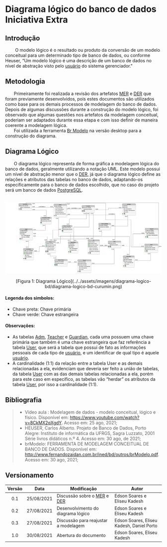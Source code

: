 # Diagrama lógico do banco de dados <br> <span class="rotulo-extra">Iniciativa Extra</span>

## Introdução
&emsp;&emsp; O modelo lógico é o resultado ou produto da conversão de um modelo conceitual para um determinado tipo de banco de dados, ou conforme Heuser, “Um modelo lógico é uma descrição de um banco de dados no nível de abstração visto pelo [usuário](/2021.1_G6_Curumim/base/requisitos/modelagem/lexicos/#lexico-usuario) do sistema gerenciador."

## Metodologia
&emsp;&emsp;Primeiramente foi realizada a revisão dos artefatos [MER](../modelagem-estatica/MER.md) e [DER](../modelagem-estatica/DER.md) que foram previamente desenvolvidos, pois estes documentos são utilizados como base para os demais processos de modelagem do banco de dados.
Depois de algumas discussões durante a construção do modelo lógico, foi observado que algumas questões nos artefatos da modelagem conceitual, poderiam ser adaptados durante essa etapa e com isso definir de maneira coerente a modelagem lógica.<br>
&emsp;&emsp;Foi utilizada a ferramenta [Br Modelo](http://www.sis4.com/brmodelo/) na versão desktop para a construção do diagrama.

## Diagrama Lógico
&emsp;&emsp;O diagrama lógico representa de forma gráfica a modelagem lógica do banco de dados, geralmente utilizando a notação UML. Este modelo possui um nível de abstração menor que o [DER](../modelagem-estatica/DER.md), já que o diagrama lógico define as relações e atributos das tabelas no banco de dados, adaptando-os especificamente para o banco de dados escolhido,  que no caso do projeto será um banco de dados [PostgreSQL](https://www.postgresql.org/).

&emsp;&emsp;
![foto](../../assets/imagens/diagrama-logico-bd/diagrama-logico-bd-curumin.png)
<center>[Figura 1: Diagrama Lógico](../../assets/imagens/diagrama-logico-bd/diagrama-logico-bd-curumin.png)</center>

#### **Legenda dos simbolos**:<br>
- Chave preta: Chave primária
- Chave verde: Chave estrangeira

#### **Observações**:<br>
- As tabelas [Adm](/2021.1_G6_Curumim/base/requisitos/modelagem/lexicos/#lexico-administrador), [Teacher](/2021.1_G6_Curumim/base/requisitos/modelagem/lexicos/#lexico-professor) e [Guardian](/2021.1_G6_Curumim/base/requisitos/modelagem/lexicos/#lexico-responsavel), cada uma possuem uma chave primária que também é uma chave estrangeira que faz referência a tabela [User](/2021.1_G6_Curumim/base/requisitos/modelagem/lexicos/#lexico-usuario), que será a tabela que possui de fato as informações pessoais de cada tipo de [usuário](/2021.1_G6_Curumim/base/requisitos/modelagem/lexicos/#lexico-usuario), e um identificar de qual tipo é aquele [usuário](/2021.1_G6_Curumim/base/requisitos/modelagem/lexicos/#lexico-usuario).
- A cardinalidade (1:1) da relação entre a tabela User e as demais relacionadas a ela, evidenciam que deveria ser feito a união de tabelas, da tabela [User](/2021.1_G6_Curumim/base/requisitos/modelagem/lexicos/#lexico-usuario) com as das demais tabelas relacionadas a ela, porém para este caso em específico, as tabelas vão “herdar” os atributos da tabela [User](/2021.1_G6_Curumim/base/requisitos/modelagem/lexicos/#lexico-usuario), por isso a cardinalidade (1:1).


## Bibliografia
> - Vídeo aula : Modelagem de dados - modelo conceitual, lógico e físico. Disponível em: <https://www.youtube.com/watch?v=8CkMX2qXgdY>. Acesso em: 25 ago, 2021;
> - HEUSER, Carlos Alberto. Projeto de Banco de Dados, Porto Alegre: Instituto de informática da UFRGS, Sagra Luzzato, 2001 Série livros didáticos n.º 4. Acesso em: 30 ago, de 2021;
> - brModelo: FERRAMENTA DE MODELAGEM CONCEITUAL DE BANCO DE DADOS. Disponível em:
<http://www.fernandozaidan.com.br/ined/bd/outros/brModelo.pdf>. Acesso em: 30 ago, 2021;


## Versionamento
| Versão | Data | Modificação | Autor |
| :-: | -- | -- | -- |
| 0.1 | 25/08/2021 | Discussão sobre o [MER](../modelagem-estatica/MER.md) e [DER](../modelagem-estatica/DER.md) | Edson Soares e Eliseu Kadesh |
| 0.2 | 27/08/2021 | Desenvolvimento do diagrama lógico | Edson Soares e Eliseu Kadesh |
| 0.3 | 27/08/2021 | Discussão para reajustar a modelagem | Edson Soares, Eliseu Kadesh, Daniel Porto |
| 1.0 | 30/08/2021 | Abertura do documento | Edson Soares, Eliseu Kadesh |